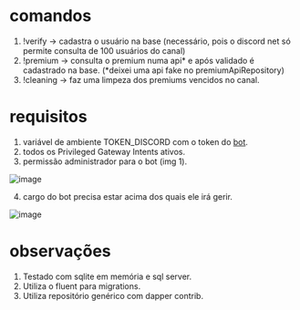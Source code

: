# comandos
1. !verify -> cadastra o usuário na base (necessário, pois o discord net só permite consulta de 100 usuários do canal)
2. !premium -> consulta o premium numa api* e após validado é cadastrado na base. (*deixei uma api fake no premiumApiRepository)
3. !cleaning -> faz uma limpeza dos premiums vencidos no canal.

# requisitos
1. variável de ambiente TOKEN_DISCORD com o token do [bot](https://discord.com/developers/applications).
2. todos os Privileged Gateway Intents ativos.
3. permissão administrador para o bot (img 1).

![image](https://user-images.githubusercontent.com/59609545/227974443-126bf43a-c026-4d57-b5df-471259b3dd46.png)

4. cargo do bot precisa estar acima dos quais ele irá gerir.

![image](https://user-images.githubusercontent.com/59609545/227972619-786d4178-fa9e-4586-b055-ae59c25cc8ba.png)

# observações
1. Testado com sqlite em memória e sql server.
2. Utiliza o fluent para migrations.
3. Utiliza repositório genérico com dapper contrib.
